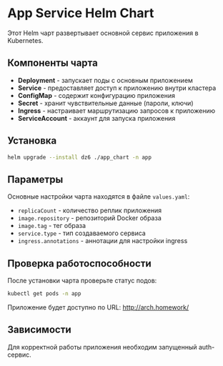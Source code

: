 # App Service Helm Chart

Этот Helm чарт развертывает основной сервис приложения в Kubernetes.

## Компоненты чарта

- **Deployment** - запускает поды с основным приложением
- **Service** - предоставляет доступ к приложению внутри кластера
- **ConfigMap** - содержит конфигурацию приложения
- **Secret** - хранит чувствительные данные (пароли, ключи)
- **Ingress** - настраивает маршрутизацию запросов к приложению
- **ServiceAccount** - аккаунт для запуска приложения

## Установка

```bash
helm upgrade --install dz6 ./app_chart -n app
```

## Параметры

Основные настройки чарта находятся в файле `values.yaml`:

- `replicaCount` - количество реплик приложения
- `image.repository` - репозиторий Docker образа
- `image.tag` - тег образа
- `service.type` - тип создаваемого сервиса
- `ingress.annotations` - аннотации для настройки ingress

## Проверка работоспособности

После установки чарта проверьте статус подов:

```bash
kubectl get pods -n app
```

Приложение будет доступно по URL: http://arch.homework/

## Зависимости

Для корректной работы приложения необходим запущенный auth-сервис.